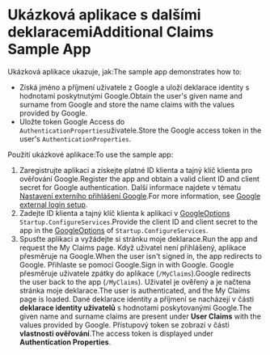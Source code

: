 # <a name="additional-claims-sample-app"></a><span data-ttu-id="a1805-101">Ukázková aplikace s dalšími deklaracemi</span><span class="sxs-lookup"><span data-stu-id="a1805-101">Additional Claims Sample App</span></span>

<span data-ttu-id="a1805-102">Ukázková aplikace ukazuje, jak:</span><span class="sxs-lookup"><span data-stu-id="a1805-102">The sample app demonstrates how to:</span></span>

* <span data-ttu-id="a1805-103">Získá jméno a příjmení uživatele z Google a uloží deklarace identity s hodnotami poskytnutými Google.</span><span class="sxs-lookup"><span data-stu-id="a1805-103">Obtain the user's given name and surname from Google and store the name claims with the values provided by Google.</span></span>
* <span data-ttu-id="a1805-104">Uložte token Google Access do `AuthenticationProperties`uživatele.</span><span class="sxs-lookup"><span data-stu-id="a1805-104">Store the Google access token in the user's `AuthenticationProperties`.</span></span>

<span data-ttu-id="a1805-105">Použití ukázkové aplikace:</span><span class="sxs-lookup"><span data-stu-id="a1805-105">To use the sample app:</span></span>

1. <span data-ttu-id="a1805-106">Zaregistrujte aplikaci a získejte platné ID klienta a tajný klíč klienta pro ověřování Google.</span><span class="sxs-lookup"><span data-stu-id="a1805-106">Register the app and obtain a valid client ID and client secret for Google authentication.</span></span> <span data-ttu-id="a1805-107">Další informace najdete v tématu [Nastavení externího přihlášení Google](https://docs.microsoft.com/aspnet/core/security/authentication/social/google-logins).</span><span class="sxs-lookup"><span data-stu-id="a1805-107">For more information, see [Google external login setup](https://docs.microsoft.com/aspnet/core/security/authentication/social/google-logins).</span></span>
1. <span data-ttu-id="a1805-108">Zadejte ID klienta a tajný klíč klienta k aplikaci v [GoogleOptions](https://docs.microsoft.com/dotnet/api/microsoft.aspnetcore.authentication.google.googleoptions) `Startup.ConfigureServices`.</span><span class="sxs-lookup"><span data-stu-id="a1805-108">Provide the client ID and client secret to the app in the [GoogleOptions](https://docs.microsoft.com/dotnet/api/microsoft.aspnetcore.authentication.google.googleoptions) of `Startup.ConfigureServices`.</span></span>
1. <span data-ttu-id="a1805-109">Spusťte aplikaci a vyžádejte si stránku moje deklarace.</span><span class="sxs-lookup"><span data-stu-id="a1805-109">Run the app and request the My Claims page.</span></span> <span data-ttu-id="a1805-110">Když uživatel není přihlášený, aplikace přesměruje na Google.</span><span class="sxs-lookup"><span data-stu-id="a1805-110">When the user isn't signed in, the app redirects to Google.</span></span> <span data-ttu-id="a1805-111">Přihlaste se pomocí Google.</span><span class="sxs-lookup"><span data-stu-id="a1805-111">Sign in with Google.</span></span> <span data-ttu-id="a1805-112">Google přesměruje uživatele zpátky do aplikace (`/MyClaims`).</span><span class="sxs-lookup"><span data-stu-id="a1805-112">Google redirects the user back to the app (`/MyClaims`).</span></span> <span data-ttu-id="a1805-113">Uživatel je ověřený a je načtena stránka moje deklarace.</span><span class="sxs-lookup"><span data-stu-id="a1805-113">The user is authenticated, and the My Claims page is loaded.</span></span> <span data-ttu-id="a1805-114">Dané deklarace identity a příjmení se nacházejí v části **deklarace identity uživatelů** s hodnotami poskytovanými Google.</span><span class="sxs-lookup"><span data-stu-id="a1805-114">The given name and surname claims are present under **User Claims** with the values provided by Google.</span></span> <span data-ttu-id="a1805-115">Přístupový token se zobrazí v části **vlastnosti ověřování**.</span><span class="sxs-lookup"><span data-stu-id="a1805-115">The access token is displayed under **Authentication Properties**.</span></span>
